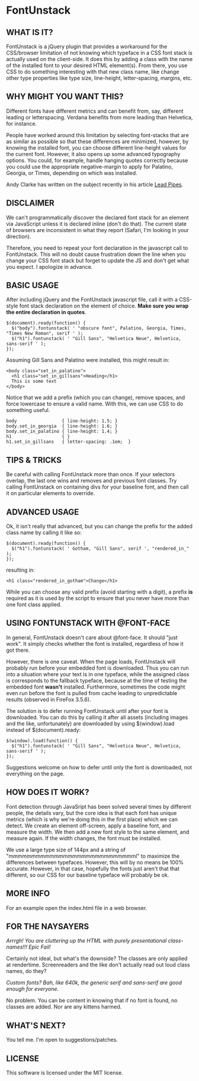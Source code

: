 FontUnstack
===========

WHAT IS IT?
-----------

FontUnstack is a jQuery plugin that provides a workaround for the CSS/browser limitation of not knowing which typeface in a CSS font stack is actually used on the client-side. It does this by adding a class with the name of the installed font to your desired HTML element(s). From there, you use CSS to do something interesting with that new class name, like change other type properties like type size, line-height, letter-spacing, margins, etc.


WHY MIGHT YOU WANT THIS?
------------------------

Different fonts have different metrics and can benefit from, say, different leading or letterspacing. Verdana benefits from more leading than Helvetica, for instance.

People have worked around this limitation by selecting font-stacks that are as similar as possible so that these differences are minimized, however, by knowing the installed font, you can choose different line-height values for the current font. However, it also opens up some advanced typography options. You could, for example, handle hanging quotes correctly because you could use the appropriate negative-margin to apply for Palatino, Georgia, or Times, depending on which was installed.

Andy Clarke has written on the subject recently in his article [Lead Pipes](http://forabeautifulweb.com/blog/about/lead_pipe/).


DISCLAIMER
----------

We can't programmatically discover the declared font stack for an element via JavaScript unless it is declared inline (don't do that). The current state of browsers are inconsistent in what they report (Safari, I'm looking in your direction).

Therefore, you need to repeat your font declaration in the javascript call to FontUnstack. This will no doubt cause frustration down the line when you change your CSS font stack but forget to update the JS and don't get what you expect. I apologize in advance.


BASIC USAGE
-----------

After including jQuery and the FontUnstack javascript file, call it with a CSS-style font stack declaration on the element of choice. **Make sure you wrap the entire declaration in quotes**.

    $(document).ready(function() {
      $("body").fontunstack( ' "obscure font", Palatino, Georgia, Times, "Times New Roman", serif ' );
      $("h1").fontunstack( ' "Gill Sans", "Helvetica Neue", Helvetica, sans-serif ' );
    });

Assuming Gill Sans and Palatino were installed, this might result in:

    <body class="set_in_palatino">
      <h1 class="set_in_gillsans">Heading</h1>
      This is some text
    </body>

Notice that we add a prefix (which you can change), remove spaces, and force lowercase to ensure a valid name. With this, we can use CSS to do something useful.

    body                 { line-height: 1.5; }
    body.set_in_georgia  { line-height: 1.6; }
    body.set_in_palatino { line-height: 1.4; }
    h1                   { }
    h1.set_in_gillsans   { letter-spacing: .1em;  }


TIPS & TRICKS
-------------

Be careful with calling FontUnstack more than once. If your selectors overlap, the last one wins and removes and previous font classes. Try calling FontUnstack on containing divs for your baseline font, and then call it on particular elements to override.


ADVANCED USAGE
--------------

Ok, it isn't really that advanced, but you can change the prefix for the added class name by calling it like so:

    $(document).ready(function() {
      $("h1").fontunstack( ' Gotham, "Gill Sans", serif ', "rendered_in_" );
    });

resulting in:

    <h1 class="rendered_in_gotham">Change</h1>

While you can choose any valid prefix (avoid starting with a digit), a prefix **is** required as it is used by the script to ensure that you never have more than one font class applied. 


USING FONTUNSTACK WITH @FONT-FACE
---------------------------------

In general, FontUnstack doesn't care about @font-face. It should "just work". It simply checks whether the font is installed, regardless of how it got there.

However, there is one caveat. When the page loads, FontUnstack will probably run before your embedded font is downloaded. Thus you can run into a situation where your text is in one typeface, while the assigned class is corresponds to the fallback typeface, because at the time of testing the embedded font **wasn't** installed. Furthermore, sometimes the code might even run before the font is pulled from cache leading to unpredictable results (observed in FireFox 3.5.6).

The solution is to defer running FontUnstack until after your font is downloaded. You can do this by calling it after all assets (including images and the like, unfortunately) are downloaded by using $(window).load instead of $(document).ready:

    $(window).load(function() {
      $("h1").fontunstack( ' "Gill Sans", "Helvetica Neue", Helvetica, sans-serif ' );
    });

Suggestions welcome on how to defer until only the font is downloaded, not everything on the page.


HOW DOES IT WORK?
-----------------

Font detection through JavaSript has been solved several times by different people, the details vary, but the core idea is that each font has unique metrics (which is why we're doing this in the first place) which we can detect. We create an element off-screen, apply a baseline font, and measure the width. We then add a new font style to the same element, and measure again. If the width changes, the font must be installed.

We use a large type size of 144px and a string of "mmmmmmmmmmmmmmmmmmmmmmmmmmmml" to maximize the differences between typefaces. However, this will by no means be 100% accurate. However, in that case, hopefully the fonts just aren't that that different, so our CSS for our baseline typeface will probably be ok.


MORE INFO
---------
For an example open the index.html file in a web browser.


FOR THE NAYSAYERS
-----------------

*Arrrgh! You are cluttering up the HTML with purely presentational class-names!!! Epic Fail!*

Certainly not ideal, but what's the downside? The classes are only applied at rendertime. Screenreaders and the like don't actually read out loud class names, do they?

*Custom fonts? Bah, like 640k, the generic serif and sans-serif are good enough for everyone.*

No problem. You can be content in knowing that if no font is found, no classes are added. Nor are any kittens harmed. 


WHAT'S NEXT?
------------

You tell me. I'm open to suggestions/patches.


LICENSE
------------

This software is licensed under the MIT license.